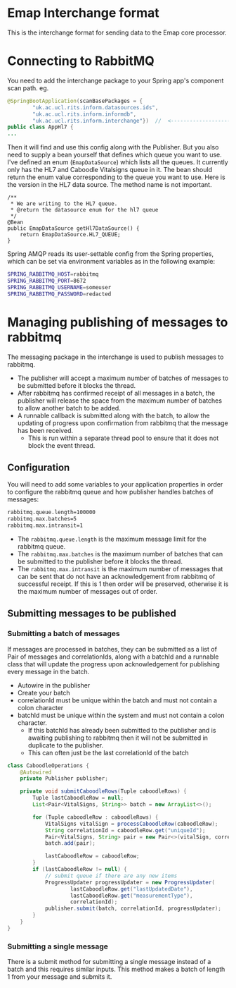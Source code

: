 # Emap Interchange format

This is the interchange format for sending data to the Emap core processor.

# Connecting to RabbitMQ

You need to add the interchange package to your Spring app's component scan path. eg.

```java
@SpringBootApplication(scanBasePackages = {
        "uk.ac.ucl.rits.inform.datasources.ids",
        "uk.ac.ucl.rits.inform.informdb",
        "uk.ac.ucl.rits.inform.interchange"})  //  <-------------------
public class AppHl7 {
...
```

Then it will find and use this config along with the Publisher. But you also need to supply a bean yourself that defines which queue you want to use.
I've defined an enum (`EmapDataSource`) which lists all the queues. It currently only has the HL7 and Caboodle Vitalsigns queue in it. The bean should return
the enum value corresponding to the queue you want to use. Here is the version in the HL7 data source. The method name is not important.

```
/**
 * We are writing to the HL7 queue.
 * @return the datasource enum for the hl7 queue
 */
@Bean
public EmapDataSource getHl7DataSource() {
    return EmapDataSource.HL7_QUEUE;
}
```

Spring AMQP reads its user-settable config from the Spring properties, which can be set via environment variables as in the following example:

```bash
SPRING_RABBITMQ_HOST=rabbitmq
SPRING_RABBITMQ_PORT=8672
SPRING_RABBITMQ_USERNAME=someuser
SPRING_RABBITMQ_PASSWORD=redacted
```

# Managing publishing of messages to rabbitmq

The messaging package in the interchange is used to publish messages to rabbitmq. 

- The publisher will accept a maximum number of batches of messages to be submitted before
  it blocks the thread. 
- After rabbitmq has confirmed receipt of all messages in a batch, the publisher will release the 
  space from the maximum number of batches to allow another batch to be added.
- A runnable callback is submitted along with the batch, to allow the updating of progress upon
  confirmation from rabbitmq that the message has been received.
    - This is run within a separate thread pool to ensure that it does not block
      the event thread. 

## Configuration

You will need to add some variables to your application properties in order to configure the 
rabbitmq queue and how publisher handles batches of messages:

```bash
rabbitmq.queue.length=100000
rabbitmq.max.batches=5
rabbitmq.max.intransit=1
```

- The `rabbitmq.queue.length` is the maximum message limit for the rabbitmq queue.
- The `rabbitmq.max.batches` is the maximum number of batches that can be submitted to the publisher 
  before it blocks the thread.
- The `rabbitmq.max.intransit` is the maximum number of messages that can be sent that do not
  have an acknowledgement from rabbitmq of successful receipt. If this is 1 then order will 
  be preserved, otherwise it is the maximum number of messages out of order.
 
  
## Submitting messages to be published

### Submitting a batch of messages

If messages are processed in batches, they can be submitted as a list of Pair of messages and correlationIds, 
along with a batchId and a runnable class that will update the progress upon acknowledgement for publishing
every message in the batch. 

- Autowire in the publisher 
- Create your batch 
- correlationId must be unique within the batch and must not contain a colon character
- batchId must be unique within the system and must not contain a colon character. 
    - If this batchId has already been submitted to the publisher and is awaiting publishing to rabbitmq
      then it will not be submitted in duplicate to the publisher. 
    - This can often just be the last correlationId of the batch

```java
class CaboodleOperations {
    @Autowired
    private Publisher publisher;

    private void submitCaboodleRows(Tuple caboodleRows) {
        Tuple lastCaboodleRow = null;
        List<Pair<VitalSigns, String>> batch = new ArrayList<>();

        for (Tuple caboodleRow : caboodleRows) {
            VitalSigns vitalSign = processCaboodleRow(caboodleRow);
            String correlationId = caboodleRow.get("uniqueId");
            Pair<VitalSigns, String> pair = new Pair<>(vitalSign, correlationId);
            batch.add(pair);

            lastCaboodleRow = caboodleRow;
        }
        if (lastCaboodleRow != null) {
            // submit queue if there are any new items
            ProgressUpdater progressUpdater = new ProgressUpdater(
                    lastCaboodleRow.get("lastUpdatedDate"),
                    lastCaboodleRow.get("measurementType"),
                    correlationId);
            publisher.submit(batch, correlationId, progressUpdater);
        }
    }
}
```

### Submitting a single message
There is a submit method for submitting a single message instead of a batch and this requires similar
inputs. This method makes a batch of length 1 from your message and submits it. 


